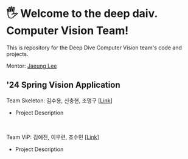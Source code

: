 # 🖐️ Welcome to the deep daiv. Computer Vision Team!
This is repository for the Deep Dive Computer Vision team's code and projects.  

Mentor: [Jaeung Lee](https://github.com/gnueaj)  

## '24 Spring Vision Application  

Team Skeleton: 김수용, 신충현, 조명구 [[Link](https://github.com/deep-daiv-Computer-Vision/Skeleton)]<br>
- Project Description<br>
<br>

Team ViP: 김예진, 이우련, 조수민 [[Link](https://github.com/deep-daiv-Computer-Vision/ViP)]<br>
- Project Description<br>  